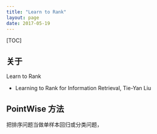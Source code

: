 ```yaml
---
title: "Learn to Rank"
layout: page
date: 2017-05-19
---
```

[TOC]

## 关于
Learn to Rank

- Learning to Rank for Information Retrieval, Tie-Yan Liu

## PointWise 方法
把排序问题当做单样本回归或分类问题，

